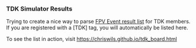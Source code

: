 ### TDK Simulator Results

Trying to create a nice way to parse [FPV Event result list](http://dronesimulation.co.uk/events/evlbs.pl) for TDK members. If you are registered
with a [TDK] tag, you will automatically be listed here.

To see the list in action, visit https://chriswils.github.io/tdk_board.html
